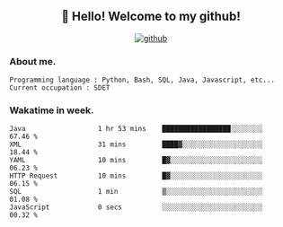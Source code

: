 <h2 align="center">👋 Hello! Welcome to my github! </h2>
<p align="center">
  <a href="https://github.com/usergwen"><img src="https://img.shields.io/badge/GitHub-24292e" alt="github"></a>
</p>

### About me.

```Plain Text
Programming language : Python, Bash, SQL, Java, Javascript, etc...
Current occupation : SDET
```
### Wakatime in week.

<!--START_SECTION:waka-->

```text
Java                  1 hr 53 mins    █████████████████░░░░░░░░   67.46 %
XML                   31 mins         ████▓░░░░░░░░░░░░░░░░░░░░   18.44 %
YAML                  10 mins         █▓░░░░░░░░░░░░░░░░░░░░░░░   06.23 %
HTTP Request          10 mins         █▓░░░░░░░░░░░░░░░░░░░░░░░   06.15 %
SQL                   1 min           ▒░░░░░░░░░░░░░░░░░░░░░░░░   01.08 %
JavaScript            0 secs          ░░░░░░░░░░░░░░░░░░░░░░░░░   00.32 %
```

<!--END_SECTION:waka-->
